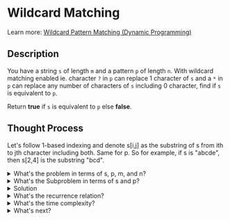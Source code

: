 # Wildcard Matching

Learn more: [Wildcard Pattern Matching (Dynamic Programming)](https://iq.opengenus.org/wildcard-pattern-matching-dp/)

## Description

You have a string `s` of length `m` and a pattern `p` of length `n`. With wildcard matching enabled ie. character `?` in `p` can replace 1 character of `s` and a `*` 
in `p` can replace any number of characters of `s` including 0 character, find if `s` is equivalent to `p`.

Return **true** if `s` is equivalent to `p` else **false**.

## Thought Process

Let's follow 1-based indexing and denote s[i,j] as the substring of s from ith to jth character including both. Same for p. So for example, if s is "abcde", then 
s[2,4] is the substring "bcd".      

<details> 
  <summary>What's the problem in terms of s, p, m, and n?</summary>
  </br>
  Return true when s[1:m] is equivalent to p[1:n].
  
</details>

<details> 
  <summary>What's the Subproblem in terms of s and p?</summary>
  </br>
  <ol>
    <li>For an index i and an index j, we want to find if s[1:i] is equivalent to p[1:j].</li>
    <li>Note that a subproblem can be formulated from the end of strings as well but then you'll need to fill the DP table from bottom to top.</li>
  </ol>

</details>

<details> 
  <summary>Solution</summary>
  </br>
  <ol>
  <li>We iterate over all i from 1 to m. For each i, we iterate over all j from 1 to n. At each point, we check if s[1:i] is equivalent to p[1:j] and fill true
  or false in the cell dp[i][j] of the dp table. Recording this will help in finding answers to further i and j which we'll see in the recurrence relation.</li>
  <li>The final answer is dp[m][n].</li>
  </ol>
</details>

<details>
  <summary>What's the recurrence relation?</summary>
  </br>
  <ol>
  <li>If the jth character of p is the same as ith character of s, then s[1:i]=p[1:j] if s[1:i-1]=p[1:j-1] ie. dp[i][j]=dp[i-1][j-1]. Also, when jth character 
   of p is ?, it will consume the ith character of s. Hence same for it.</li>

  <li>If the jth character of p is '*', then it can consume 0 characters ie. s[1:i]=p[1:j-1] or several characters ie. dp[i][j]=dp[i][j-1] || dp[i-1][j].</li>
  </ol>
</details>

<details>
  <summary>What's the time complexity?</summary>
  </br>
  Since we need to lookup atmost two adjacent cells to fill any cell in the dp table, filling a cell is an O(1) process. And we need to fill m*n such cells.
  Thus the complexity is O(mn).
  
</details>
<details>
  <summary>What's next?</summary>
  </br>
  <ol>
  <li>Think about the subproblem that each cell of the DP table handles and come up with the edge cases.</li> 
  <li>What changes when you consider 0-based indexing for strings? </li>
  </ol>
  
</details>


